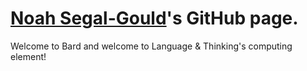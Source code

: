 # [Noah Segal-Gould](https://noahsegalgould.github.io)'s GitHub page.

Welcome to Bard and welcome to Language & Thinking's computing element!
